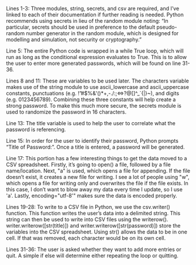 Lines 1-3: Three modules, string, secrets, and csv are required, and I’ve linked to each of their documentation if further reading is needed. Python recommends using secrets in lieu of the random module noting: “In particular, secrets should be used in preference to the default pseudo-random number generator in the random module, which is designed for modelling and simulation, not security or cryptography.”

Line 5: The entire Python code is wrapped in a while True loop, which will run as long as the conditional expression evaluates to True. This is to allow the user to enter more generated passwords, which will be found on line 31-36.

Lines 8 and 11: These are variables to be used later. The characters variable makes use of the string module to use ascii_lowercase and ascii_uppercase constants, punctuations (e.g. !”#$%&'()*+,-./:;<=>?@[\]^_`{|}~), and digits (e.g. 0123456789). Combining these three constants will help create a strong password. To make this much more secure, the secrets module is used to randomize the password in 16 characters.

Line 13: The title variable is used to help the user to correlate what the password is referencing.

Line 15: In order for the user to identify their password, Python prompts “Title of Password:”. Once a title is entered, a password will be generated.

Line 17: This portion has a few interesting things to get the data moved to a CSV spreadsheet. Firstly, it’s going to open() a file, followed by a file name/location. Next, "a" is used, which opens a file for appending. If the file doesn’t exist, it creates a new file for writing. I see a lot of people using "w", which opens a file for writing only and overwrites the file if the file exists. In this case, I don’t want to blow away my data every time I update, so I use 'a'. Lastly, encoding="utf-8'" makes sure the data is encoded properly.

Lines 19-28: To write to a CSV file in Python, we use the csv.writer() function. This function writes the user’s data into a delimited string. This string can then be used to write into CSV files using the writerow(). writer.writerow([str(title)]) and writer.writerow([str(password)]) store the variables into the CSV spreadsheet. Using str() allows the data to be in one cell. If that was removed, each character would be on its own cell.

Lines 31-36: The user is asked whether they want to add more entries or quit. A simple if else will determine either repeating the loop or quitting.
